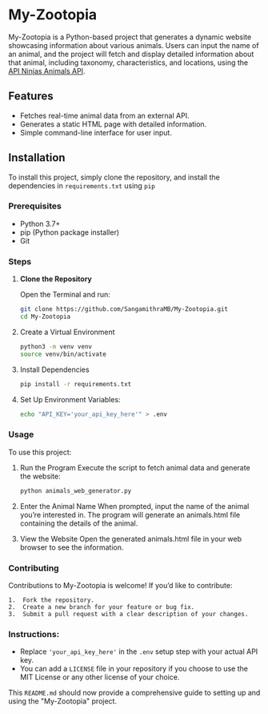 # My-Zootopia

My-Zootopia is a Python-based project that generates a dynamic website showcasing information about various animals. 
Users can input the name of an animal, 
and the project will fetch and display detailed information about that animal, 
including taxonomy, characteristics, and locations, using the [API Ninjas Animals API](https://api-ninjas.com/api/animals).

## Features

- Fetches real-time animal data from an external API.
- Generates a static HTML page with detailed information.
- Simple command-line interface for user input.

## Installation
To install this project, simply clone the repository,
and install the dependencies in `requirements.txt` using `pip`

### Prerequisites

- Python 3.7+
- pip (Python package installer)
- Git 

### Steps

1. **Clone the Repository**

   Open the Terminal and run:

   ```bash
   git clone https://github.com/SangamithraMB/My-Zootopia.git
   cd My-Zootopia
   
2. Create a Virtual Environment 
   ```bash 
   python3 -m venv venv
   source venv/bin/activate

3. Install Dependencies
   ```bash
   pip install -r requirements.txt
   
4. Set Up Environment Variables:
   ```bash
   echo "API_KEY='your_api_key_here'" > .env
   
### Usage
To use this project:

1. Run the Program
   Execute the script to fetch animal data and generate the website:
   ```bash
   python animals_web_generator.py

2.	Enter the Animal Name
When prompted, input the name of the animal you’re interested in. The program will generate an animals.html file containing the details of the animal.

3.	View the Website
Open the generated animals.html file in your web browser to see the information.

### Contributing
 Contributions to My-Zootopia is welcome! If you’d like to contribute:

	1.	Fork the repository.
	2.	Create a new branch for your feature or bug fix.
	3.	Submit a pull request with a clear description of your changes.

### Instructions:
- Replace `'your_api_key_here'` in the `.env` setup step with your actual API key.
- You can add a `LICENSE` file in your repository if you choose to use the MIT License or any other license of your choice.

This `README.md` should now provide a comprehensive guide to setting up and using the "My-Zootopia" project.